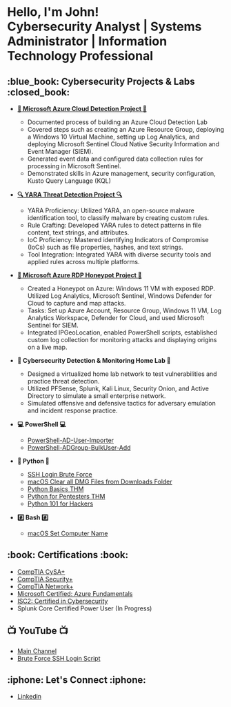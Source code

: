<h1>Hello, I'm John! <br/>Cybersecurity Analyst</a> | Systems Administrator | Information Technology Professional</a>

<h2>:blue_book: Cybersecurity Projects & Labs :closed_book:</h2>

- <b>[:rotating_light: Microsoft Azure Cloud Detection Project :rotating_light:](https://medium.com/@john.batshon/microsoft-azure-cloud-detection-lab-project-f2f3d60ba067)</b>
  - Documented process of building an Azure Cloud Detection Lab
  - Covered steps such as creating an Azure Resource Group, deploying a Windows 10 Virtual Machine, setting up Log Analytics, and deploying Microsoft Sentinel Cloud Native Security Information and Event Manager (SIEM).
  - Generated event data and configured data collection rules for processing in Microsoft Sentinel.
  - Demonstrated skills in Azure management, security configuration, Kusto Query Language (KQL)
 
- <b>[:mag: YARA Threat Detection Project :mag:](https://medium.com/@john.batshon/yara-threat-detection-lab-ab182962f0cc)</b>
  - YARA Proficiency: Utilized YARA, an open-source malware identification tool, to classify malware by creating custom rules.
  - Rule Crafting: Developed YARA rules to detect patterns in file content, text strings, and attributes.
  - IoC Proficiency: Mastered identifying Indicators of Compromise (IoCs) such as file properties, hashes, and text strings.
  - Tool Integration: Integrated YARA with diverse security tools and applied rules across multiple platforms.

- <b>[:honey_pot: Microsoft Azure RDP Honeypot Project :honey_pot:](https://medium.com/@john.batshon/microsoft-azure-rdp-honeypot-project-5e338bdc62ee)</b>
  - Created a Honeypot on Azure: Windows 11 VM with exposed RDP. Utilized Log Analytics, Microsoft Sentinel, Windows Defender for Cloud to capture and map attacks.
  - Tasks: Set up Azure Account, Resource Group, Windows 11 VM, Log Analytics Workspace, Defender for Cloud, and used Microsoft Sentinel for SIEM.
  - Integrated IPGeoLocation, enabled PowerShell scripts, established custom log collection for monitoring attacks and displaying origins on a live map.
 
- <b>:closed_lock_with_key: Cybersecurity Detection & Monitoring Home Lab :closed_lock_with_key:</b>
  - Designed a virtualized home lab network to test vulnerabilities and practice threat detection.
  - Utilized PFSense, Splunk, Kali Linux, Security Onion, and Active Directory to simulate a small enterprise network.
  - Simulated offensive and defensive tactics for adversary emulation and incident response practice.
 
- <b>:computer: PowerShell :computer:</b>
  - [PowerShell-AD-User-Importer](https://github.com/JohnBatshon/PowerShell-AD-User-Importer)
  - [PowerShell-ADGroup-BulkUser-Add](https://github.com/JohnBatshon/PowerShell-ADGroup-BulkUser-Add)
 
- <b>:snake: Python :snake:</b>
  - [SSH Login Brute Force](https://github.com/JohnBatshon/SSH-Login-Brute-Force)
  - [macOS Clear all DMG Files from Downloads Folder](https://github.com/JohnBatshon/clear-dmg-files-downloads)
  - [Python Basics THM](https://github.com/JohnBatshon/Python-Basics-TryHackMe)
  - [Python for Pentesters THM](https://github.com/JohnBatshon/Python-for-PenTesters-THM)
  - [Python 101 for Hackers](https://github.com/JohnBatshon/Python-101-For-Hackers)

- <b>:hash: Bash :hash:</b>
  - [macOS Set Computer Name](https://github.com/JohnBatshon/Bash-macOS-Set-Computer-Name)
 
  

<h2>:book: Certifications :book:</h2>

- [CompTIA CySA+](https://www.credly.com/badges/1f42b74b-c72a-41e6-9878-b637b12341d8)
- [CompTIA Security+](https://www.credly.com/badges/8fd92de5-d912-4180-9518-fe1362e748fa)
- [CompTIA Network+](https://www.credly.com/badges/14fcb912-7d01-4eb3-ac4a-fd23ef7ad4ab)
- [Microsoft Certified: Azure Fundamentals](https://www.credly.com/badges/5be89e4b-999d-4bb2-b9cf-2bd066f01d70)
- [ISC2: Certified in Cybersecurity](https://www.credly.com/badges/2157be12-0782-472e-ba02-0477d0e1acc3)
- Splunk Core Certified Power User (In Progress)

<h2>📺 YouTube 📺</h2>

- [Main Channel](https://www.youtube.com/@JohnBatshon)
- [Brute Force SSH Login Script](https://youtu.be/XCmBGClGVog?si=23XSFhv40IrvgSnr)

<h2>:iphone: Let's Connect :iphone:</h2>

- [Linkedin](https://www.linkedin.com/in/johnbatshon/)
